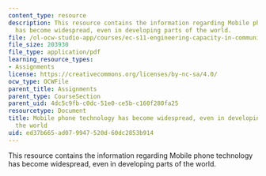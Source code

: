 ```yaml
---
content_type: resource
description: This resource contains the information regarding Mobile phone technology
  has become widespread, even in developing parts of the world.
file: /ol-ocw-studio-app/courses/ec-s11-engineering-capacity-in-community-based-healthcare-fall-2005/ed37b665ad079947520d60dc2853b914_MITEC_S11F05_hw3_artaccess.pdf
file_size: 203930
file_type: application/pdf
learning_resource_types:
- Assignments
license: https://creativecommons.org/licenses/by-nc-sa/4.0/
ocw_type: OCWFile
parent_title: Assignments
parent_type: CourseSection
parent_uid: 4dc5c9fb-c0dc-51e0-ce5b-c160f280fa25
resourcetype: Document
title: Mobile phone technology has become widespread, even in developing parts of
  the world
uid: ed37b665-ad07-9947-520d-60dc2853b914
---
```

This resource contains the information regarding Mobile phone technology has become widespread, even in developing parts of the world.